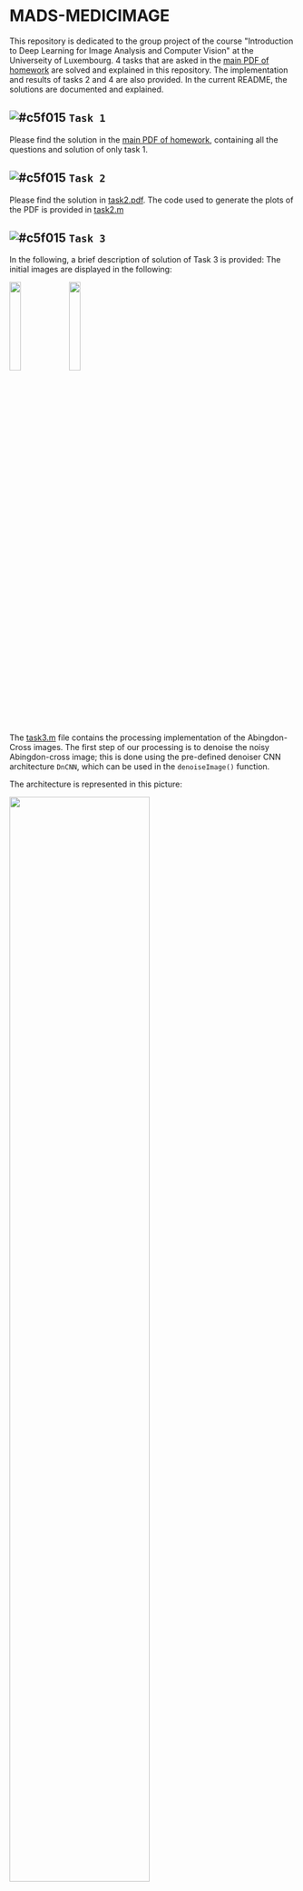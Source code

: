 # MADS-MEDICIMAGE
This repository is dedicated to the group project of the course "Introduction to Deep Learning for Image Analysis and Computer Vision" at the Universeity of Luxembourg. 4 tasks that are asked in the [main PDF of homework](https://github.com/berserkhmdvhb/MADS-MEDICIMAGE/blob/main/homework_file.pdf) are solved and explained in this repository. The implementation and results of tasks 2 and 4 are also provided. In the current README, the solutions are documented and explained.



![#c5f015](https://placehold.co/15x15/c5f015/c5f015.png) `Task 1`
---
Please find the solution in the [main PDF of homework](https://github.com/berserkhmdvhb/MADS-MEDICIMAGE/blob/main/homework_file.pdf), containing all the questions and solution of only task 1.

![#c5f015](https://placehold.co/15x15/c5f015/c5f015.png) `Task 2`
---
Please find the solution in [task2.pdf](https://github.com/berserkhmdvhb/MADS-MEDICIMAGE/blob/main/TASK2/task2.pdf). The code used to generate the plots of the PDF is provided in [task2.m](https://github.com/berserkhmdvhb/MADS-MEDICIMAGE/blob/main/TASK2/task2.m)


![#c5f015](https://placehold.co/15x15/c5f015/c5f015.png) `Task 3`
---
In the following, a brief description of solution of Task 3 is provided:
The initial images are displayed in the following:


<p float="left">
<img src="TASK3/initial/Abgcross-Original.png" align="center" style="width: 20%;"/>
<img src="TASK3/initial/abgcross_noise.png" align="center" style="width: 20%;"/>
</p>




The [task3.m](https://github.com/berserkhmdvhb/MADS-MEDICIMAGE/blob/main/TASK3/task3.m) file contains the processing implementation of the Abingdon-Cross images. The first step of our processing is to denoise the noisy Abingdon-cross image; this is done using the pre-defined denoiser CNN architecture `DnCNN`, which can be used in the `denoiseImage()` function.

The architecture is represented in this picture:

<img src="TASK3/architecture.jpg" align="center" style="width: 70%;"/>

In the following, the denoised version of images using the network are displayed:

<p float="left">
<img src="TASK3/denoised/denoised_abd_cross.jpg" align="center" style="width: 20%;"/>
<img src="TASK3/denoised/denoised_abd_cross_noisy.jpg" align="center" style="width: 20%;"/>
</p>

As one can see, the denoising was rather successful.

After the denoising, the binary segementation is carried out using the `imbinarize()`, which successfully segements the image into "background" and "cross".

The resulting segmented images can be seen here:

<p float="left">
<img src="TASK3/seg/seg_denoised_abd_cross.jpg" align="center" style="width: 20%;"/>
<img src="TASK3/seg/seg_denoised_abd_cross_noisy.jpg" align="center" style="width: 20%;"/>
</p>

The area and perimeters are computed using `bwarea()` and `regionprops()` repsectively, which returns a pixel count. The aforementioned quantities are presented in the following table:

| | Area | Perimeters | 
|:-------------:|:-------------:|:-------------:|
| Binary Image | 3.5442e+04 | 1.2507e+03
| Denoised Image | 1.3488e+03 | 3.5347e+04

Finally, the DICE score is used to check how "far apart" both segmentations are. This score returns a value of 0.9947.



![#c5f015](https://placehold.co/15x15/c5f015/c5f015.png) `Task 4`
---

# Installation of ANTs
## Instal Cmake
`Cmake` is a requirement for installing ANTs from source. Choose the [Cmake version](https://cmake.org/download/), and then use it in the `wget` command below

```bash
srun -p batch --time=24:00:0 -N 2 -c 12 --pty bash -i
wget https://github.com/Kitware/CMake/releases/download/v3.25.2/cmake-3.25.2.tar.gz
tar xzf cmake-3.25.2.tar.gz
cd cmake-3.25.2/
./configure --prefix=$HOME
gmake
gmake install
```


## Compile ANTs from source
Instructions of installing ANTs on HPC cluster, partly followed by [this link](https://brianavants.wordpress.com/2012/04/13/updated-ants-compile-instructions-april-12-2012/):

```bash
cd medicimage/
git clone https://github.com/ANTsX/ANTs
mkdir antsbin
cd antsbin
ccmake ../ANTs
```
Navigate into cmake and type `c` and then `g`  then exit back to the
terminal.

```bash
make -j 4
```

Navigate to the root folder contating `ANTs` and `antsbin` 

```bash
cp ANTs/Scripts/* antsbin/ANTS-build/Examples/
```

Now we need to set the bashrc paths accordingly:

```bash
nano ~/.bashrc
```

Add the following paths but adjust it to your own machine:


```bash
export ANTSPATH=/home/users/hvaheb/medicimg/antsbin/ANTS-build/Examples
export PATH=$PATH:$ANTSPATH
```


Do the same steps with `~/.bash_profile`.




**Side Note**: To copy output images from cluster to local machine, the following

```bash
scp -r iris-cluster:/home/users/hvaheb/medicimg/output/ /home/hamed/Documents/Projects/medical/dataset/output/
```



# Image Restoration

The outpus of this section and next section are all stored in this [Google Drive link](https://drive.google.com/drive/folders/1hvrKTuzw4cGJjQkEZDB3G4ZUHOr7O-Gt?usp=sharing).
Samples were chosen from the [BRATS dataset](https://www.med.upenn.edu/cbica/brats2020/data.html) to apply image registration using ANTs software.
A particular sample used is the `BRATS_003.nii.gz` file.

## Header 
The header of nifti files derived from BRATS were checked to have more sense of their format. Using the value of `sform_code` or `qform_code`, the coordinate system of the file is determined.
The values for these codes are defined as following:

| [qs](https://nifti.nimh.nih.gov/nifti-1/documentation/nifti1fields/nifti1fields_pages/qsform.html#refqs) form_code value:        |  (x,y,z) coordinate system refers to:           | 
|:-------------:|:-------------:|
| 0      | Arbitrary coordinates |
| 1      | Scanner-based anatomical coordinates |
| 2 | Coordinates aligned to another file's, or to anatomical "truth" |
| 3 | Coordinates aligned to Talairach-Tournoux Atlas; (0,0,0)=AC, etc. |
| 4 | MNI 152 normalized coordinates. |

The [reg.py](https://github.com/berserkhmdvhb/MADS-MEDICIMAGE/blob/main/TASK4/header/header.py) script is written to check for all `nii` files in a directory with name `imagesTr` and to append `TRUE` if the the qs-form had value 4, i.e., the image was registered with MNI template.
For all the images in BRATS dataset, the header's number was 4 i.e., they were scanner-based based coordinates.


## Mapping to Templates
In this sections, all `nii` files' visualizations are obtained from screenshots of the [ITK-SNAP](http://www.itksnap.org/pmwiki/pmwiki.php) software.

The initial sample image `BRATS_003.nii.gz` is visualized in the following:


<p float="left">
<img src="TASK4/output/BRETS/initial/snapshot0004.png" align="center" style="width: 30%;"/>
<img src="TASK4/output/BRETS/initial/snapshot0005.png" align="center" style="width: 30%;"/>
<img src="TASK4/output/BRETS/initial/snapshot0006.png" align="center" style="width: 30%;"/>
</p>

Evidenced by the figures, there is a bit of tilt in the horizontal direction, which is speculated to be attributed to the scanner-based (x,y,z) coordinate system, as investigated in [Header](#Header). To restore image to a proper alignment space, the [MNI](#MNI) template and [segmentation](#MNI) template are used.  The former is the standard template of MNI space, while the latter contains 3 big meta-brain structure, which is why it is called segmentation, as it contains the last segemented component of the former template.


### MNI

Provided in the cluster is the MNI space coordinated image `t1.nii`, whic is used to transform the original image `BRATS_003.nii` to `t1.nii`, which is also called the moving image.
The `antsRegistration` commaned was used to map the original image to the MNI space, as follows:

```
antsRegistrationSyNQuick.sh -d 3 -f /scratch/users/ahusch/MSDS_19/MNI_SPACE/t1.nii -m /scratch/users/ahusch/MSDS_19/DATASETS/BRATS_dataset/imagesTr/BRATS_003.nii.gz -o /home/users/hvaheb/medicimg/output/003/BRATS_003_mapped -j 12
```

In below the outputs are presented:



<p float="left">
<img src="TASK4/output/BRETS/warped-mni/snapshot0007.png" align="center" style="width: 30%;"/>
<img src="TASK4/output/BRETS/warped-mni/snapshot0008.png" align="center" style="width: 30%;"/>
<img src="TASK4/output/BRETS/warped-mni/snapshot0009.png" align="center" style="width: 30%;"/>
</p>


### MNI-Segmented
Provided in the cluster is the MNI space coordinated image `simple_segmentation.nii` but it is segmented to have only the inner structure, which is used to transform the original image `BRATS_003.nii` to `t1.nii`, which is also called the moving image.
<p float="left">
<img src="TASK4/output/BRETS/warped-mni-seg/snapshot.png" align="center" style="width: 30%;"/>
<img src="TASK4/output/BRETS/warped-mni-seg/snapshot2.png" align="center" style="width: 30%;"/>
<img src="TASK4/output/BRETS/warped-mni-seg/snapshot3.png" align="center" style="width: 30%;"/>
</p>


```
antsRegistrationSyNQuick.sh -d 3 -f /scratch/users/ahusch/MSDS_19/MNI_SPACE/simple_segmentation.nii  -m /scratch/users/ahusch/MSDS_19/DATASETS/BRATS_dataset/imagesTr/BRATS_003.nii.gz -o /home/users/hvaheb/medicimg/output/seg/003/BRATS_003_mapped_seg -j 12
```

# Image Segmentation

The following syntax was attempted using Atropos, a segemntation tool from Ants
```
Atropos -d 3 -a /home/hamed/Documents/Projects/medical/dataset/imagesTr/BRATS_003.nii -c 5 -i 'KMeans[5]' -o BRATS_003_seg

Atropos -d 3 -a /home/users/hvaheb/medicimg/output/seg/BRATS_003_mapped_segWarped.nii.gz -c 5 -m 'MLP-EM' -i 100 -k 'KMeans' -o /home/users/hvaheb/medicimg/output/segment/BRATS_003_segmented
```

There was not output, hence I proceeded with MONAI Python.


## Visualization

In below the normalized nitfi image of `BRATS_003` as well as its label (the tumor provided in the directory segmentation) are visualized.

### BRATS_003 Normalized
![BRATS_003](https://github.com/berserkhmdvhb/MADS-MEDICIMAGE/blob/main/TASK4/gif/BRATS_003_mapped.gif)

### BRATS_003 Label
![BRATS_003_LABEL](https://github.com/berserkhmdvhb/MADS-MEDICIMAGE/blob/main/TASK4/gif/BRATS_003_label.gif)
## Implementation

Due to time limit, only one sample, which is `BRATS_003` is considered for training set, and sample `BRATS_200` is considered for test set.

Please find the [Python notebook for segmentation](https://colab.research.google.com/drive/1NDcPMk2WL8Rw3PYMl8VBdXeWPj4Mivqy?usp=sharing).


## Statistics
The idea to quantify where tumors are more likely to be found could be handeled in the following manner: 

Firstly, segment the images that are available into "Tumor" and "Non-Tumor" areas, using a binary segmentation.

After binary segmentation, one could transform them into grayscale images, with black being 0 and the former 1 (white) taking the value 255. This would be done for all images in the dataset. Now in order to get a general picture on where one would predominantly find the tumors, one could create an average of the voxels. This only works because we find oruselvess in the same, standardized MNI space.

This results to getting darker spots for an averaged image (over the whole dataset), in which one predominantly finds tumors, kind of like a grayscale version of a heatmap. 
